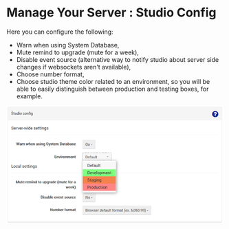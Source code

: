 # Manage Your Server : Studio Config

Here you can configure the following:

- Warn when using System Database,
- Mute remind to upgrade (mute for a week),
- Disable event source (alternative way to notify studio about server side changes if websockets aren't available),
- Choose number format,
- Choose studio theme color related to an environment, so you will be able to easily distinguish between production and testing boxes, for example.

![Figure 1. Manage Your Server. Studio Config.](images/manage_your_server-studio_config-1.png)
